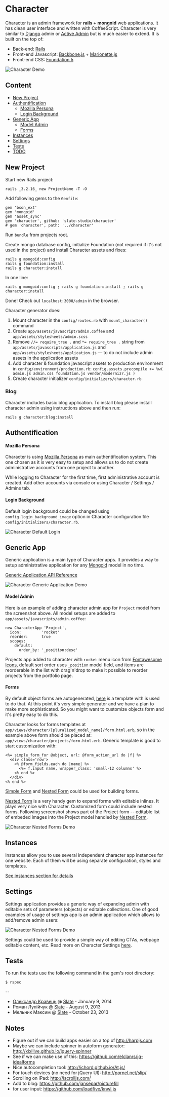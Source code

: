 # Character

Character is an admin framework for **rails + mongoid** web applications. It has clean user interface and written with CoffeeScript. Character is very similar to [Django](http://djangoproject.com) admin or [Active Admin](http://www.activeadmin.info) but is much easier to extend. It is built on the top of:

* Back-end: [Rails](http://rubyonrails.org)
* Front-end Javascript: [Backbone.js](http://backbonejs.org) + [Marionette.js](https://github.com/marionettejs/backbone.marionette)
* Front-end CSS: [Foundation 5](http://foundation.zurb.com)

![Character Demo](https://raw.github.com/slate-studio/character/master/doc/img/demo-1.jpg)

## Content

* [New Project](#new-project)
* [Authentification](#authentification)
  * [Mozilla Persona](#mozilla-persona)
  * [Login Background](#login-background)
* [Generic App](#generic-app)
  * [Model Admin](#model-admin)
  * [Forms](#forms)
* [Instances](#instances)
* [Settings](#settings)
* [Tests](#tests)
* [TODO](#todo)


## New Project

Start new Rails project:

    rails _3.2.16_ new ProjectName -T -O

Add following gems to the ```Gemfile```:

    gem 'bson_ext'
    gem 'mongoid'
    gem 'asset_sync'
    gem 'character', github: 'slate-studio/character'
    # gem 'character', path: '../character'

Run ```bundle``` from projects root.

Create mongo database config, initialize Foundation (not required if it's not used in the project) and install Character assets and fixes:

    rails g mongoid:config
    rails g foundation:install
    rails g character:install

In one line:

    rails g mongoid:config ; rails g foundation:install ; rails g character:install

Done! Check out ```localhost:3000/admin``` in the browser.

Character generator does:

1. Mount character in the ```config/routes.rb``` with ```mount_character()``` command
2. Create ```app/assets/javascript/admin.coffee``` and ```app/assets/stylesheets/admin.scss```
3. Remove ```//= require_tree .``` and ```*= require_tree .``` string from ```app/assets/javascripts/application.js``` and ```app/assets/stylesheets/application.js``` — to do not include admin assets in the application assets
4. Add character & foundation javascript assets to production environment in ```config/environment/production.rb```: ```config.assets.precompile += %w( admin.js admin.css foundation.js vendor/modernizr.js )```
5. Create character initializer ```config/initializers/character.rb```


### Blog

Character includes basic blog application. To install blog please install character admin using instructions above and then run:

    rails g character:blog:install


## Authentification


#### Mozilla Persona

Character is using [Mozilla Persona](https://login.persona.org/about) as main authentification system. This one chosen as it is very easy to setup and allows us to do not create administrative accounts from one project to another.

While logging to Character for the first time, first administrative account is created. Add other accounts via console or using Character / Settings / Admins tab.


#### Login Background

Default login background could be changed using ```config.login_background_image``` option in Character configuration file ```config/initializers/character.rb```.

![Character Default Login](https://raw.github.com/slate-studio/character/master/doc/img/demo-3.jpg)


## Generic App

Generic application is a main type of Character apps. It provides a way to setup administrative application for any [Mongoid](http://mongoid.org/en/mongoid/index.html) model in no time.

[Generic Application API Reference](https://github.com/slate-studio/character/blob/master/doc/generic_app.md)

![Character Generic Application Demo](https://raw.github.com/slate-studio/character/master/doc/img/demo-2.jpg)


#### Model Admin

Here is an example of adding character admin app for ```Project``` model from the screenshot above. All model setups are added to ```app/assets/javascripts/admin.coffee```:

    new CharacterApp 'Project',
      icon:         'rocket'
      reorder:      true
      scopes:
        default:
          order_by: '_position:desc'

Projects app added to character with ```rocket``` menu icon from [Fontawesome Icons](http://fontawesome.io/icons/), default sort order uses ```_position``` model field, and items are reorderable in the list with drag'n'drop to make it possible to reorder projects from the portfolio page.


#### Forms

By default object forms are autogenerated, [here](https://github.com/slate-studio/character/blob/master/app/views/character/generic_form.html.erb) is a template with is used to do that. At this point it's very simple generator and we have a plan to make more sophisticated. So you might want to customize objects form and it's pretty easy to do this.

Character looks for forms templates at ```app/views/character/[pluralized_model_name]/form.html.erb```, so in the example above form should be placed at: ```app/views/character/projects/form.html.erb```. Generic template is good to start customization with:

    <%= simple_form_for @object, url: @form_action_url do |f| %>
      <div class='row'>
        <% @form_fields.each do |name| %>
          <%= f.input name, wrapper_class: 'small-12 columns' %>
        <% end %>
      </div>
    <% end %>

[Simple Form](https://github.com/plataformatec/simple_form) and [Nested Form](https://github.com/ryanb/nested_form) could be used for building forms.

[Nested Form](https://github.com/ryanb/nested_form) is a very handy gem to expand forms with editable inlines. It plays very nice with Character. Customized form could include nested forms. Following screenshot shows part of the Project form -- editable list of embeded images into the Project model handled by [Nested Form](https://github.com/ryanb/nested_form).

![Character Nested Forms Demo](https://raw.github.com/slate-studio/character/master/doc/img/demo-4.jpg)


## Instances

Instances allow you to use several independent character app instances for one website. Each of them will be using separate configuration, styles and templates.

[See instances section for details](https://github.com/slate-studio/character/blob/master/doc/instances.md)


## Settings

Settings application provides a generic way of expanding admin with editable sets of parameters (objects) or editable collections. One of good examples of usage of settings app is an admin application which allows to add/remove admin users:

![Character Nested Forms Demo](https://raw.github.com/slate-studio/character/master/doc/img/demo-5.jpg)

Settings could be used to provide a simple way of editing CTAs, webpage editable content, etc. Read more on Character Settings [here](https://github.com/slate-studio/character/blob/master/doc/settings.md).


## Tests

To run the tests use the following command in the gem's root directory:

    $ rspec


--
* [Олександр Кравець](http://www.akravets.com) @ [Slate](http://www.slatestudio.com) - January 9, 2014
* Роман Лупійчук @ [Slate](http://www.slatestudio.com) - August 9, 2013
* Мельник Максим @ [Slate](http://www.slatestudio.com) - October 23, 2013

## Notes

* Figure out if we can build apps easier on a top of http://harpjs.com
* Maybe we can include spinner in autoform generator: http://xixilive.github.io/jquery-spinner
* See if we can make use of this: https://github.com/elclanrs/jq-idealforms
* Nice autocompletion tool: http://ichord.github.io/At.js/
* For touch devices (no need for jQuery UI): http://pornel.net/slip/
* Scrolling on iPad: http://iscrolljs.com/
* Add to blog: https://github.com/jansepar/picturefill
* for user input: https://github.com/loadfive/knwl.js